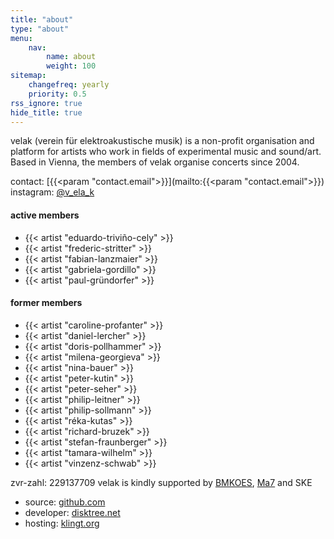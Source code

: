 ```yaml
---
title: "about"
type: "about"
menu:
    nav:
        name: about
        weight: 100
sitemap:
    changefreq: yearly
    priority: 0.5
rss_ignore: true
hide_title: true
---
```

velak (verein für elektroakustische musik) is a non-profit organisation and platform for artists who work in fields of experimental music and sound/art.
Based in Vienna, the members of velak organise concerts since 2004.

contact: [{{<param "contact.email">}}](mailto:{{<param "contact.email">}})  
instagram: [@v_ela_k](https://instagram.com/v_ela_k)

#### active members

- {{< artist "eduardo-triviño-cely" >}}
- {{< artist "frederic-stritter" >}}
- {{< artist "fabian-lanzmaier" >}}
- {{< artist "gabriela-gordillo" >}}
- {{< artist "paul-gründorfer" >}}

#### former members

- {{< artist "caroline-profanter" >}}
- {{< artist "daniel-lercher" >}}
- {{< artist "doris-pollhammer" >}}
- {{< artist "milena-georgieva" >}}
- {{< artist "nina-bauer" >}}
- {{< artist "peter-kutin" >}}
- {{< artist "peter-seher" >}}
- {{< artist "philip-leitner" >}}
- {{< artist "philip-sollmann" >}}
- {{< artist "réka-kutas" >}}
- {{< artist "richard-bruzek" >}}
- {{< artist "stefan-fraunberger" >}}
- {{< artist "tamara-wilhelm" >}}
- {{< artist "vinzenz-schwab" >}}

zvr-zahl: 229137709
velak is kindly supported by [BMKOES](https://www.bmkoes.gv.at/), [Ma7](https://www.wien.gv.at/kultur/abteilung/) and SKE


- source: [github.com](https://github.com/verein-fuer-elektro-akustik/velak.klingt.org)
- developer: [disktree.net](https://disktree.net)
- hosting: [klingt.org](https://klingt.org)

